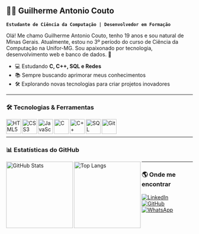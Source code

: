 ## 👨‍💻 Guilherme Antonio Couto

**`Estudante de Ciência da Computação | Desenvolvedor em Formação`**

Olá! Me chamo Guilherme Antonio Couto, tenho 19 anos e sou natural de Minas Gerais. Atualmente, estou no 3º período do curso de Ciência da Computação na Unifor-MG. Sou apaixonado por tecnologia, desenvolvimento web e banco de dados. 🚀

- 💻 Estudando **C, C++, SQL e Redes**
- 📚 Sempre buscando aprimorar meus conhecimentos
- 🛠️ Explorando novas tecnologias para criar projetos inovadores

---

### 🛠️ Tecnologias & Ferramentas

<img align="left" alt="HTML5" title="HTML5" width="40px" src="https://cdn.jsdelivr.net/gh/devicons/devicon@latest/icons/html5/html5-original.svg"/>
<img align="left" alt="CSS3" title="CSS3" width="40px" src="https://cdn.jsdelivr.net/gh/devicons/devicon@latest/icons/css3/css3-original.svg"/>
<img align="left" alt="JavaScript" title="JavaScript" width="40px" src="https://cdn.jsdelivr.net/gh/devicons/devicon@latest/icons/javascript/javascript-original.svg"/>
<img align="left" alt="C" title="C" width="40px" src="https://cdn.jsdelivr.net/gh/devicons/devicon@latest/icons/c/c-original.svg"/>
<img align="left" alt="C++" title="C++" width="40px" src="https://cdn.jsdelivr.net/gh/devicons/devicon@latest/icons/cplusplus/cplusplus-original.svg"/>
<img align="left" alt="SQL" title="SQL" width="40px" src="https://cdn.jsdelivr.net/gh/devicons/devicon@latest/icons/mysql/mysql-original.svg"/>
<img align="left" alt="Git" title="Git" width="40px" src="https://cdn.jsdelivr.net/gh/devicons/devicon@latest/icons/git/git-original.svg"/>

<br/>
<br/>

---

### 📊 Estatísticas do GitHub

<p>
  <img align="left" alt="GitHub Stats" height="180px" src="https://github-readme-stats.vercel.app/api?username=GuilhermeACouto&show_icons=true&theme=tokyonight"/>
  <img align="left" alt="Top Langs" height="180px" src="https://github-readme-stats.vercel.app/api/top-langs/?username=GuilhermeACouto&layout=compact&theme=tokyonight"/>
</p>

---

### 🌎 Onde me encontrar

[![LinkedIn](https://img.shields.io/badge/LinkedIn-GuilhermeACouto-blue?style=for-the-badge&logo=linkedin)](https://www.linkedin.com/in/seu-perfil/)  
[![GitHub](https://img.shields.io/badge/GitHub-GuilhermeACouto-black?style=for-the-badge&logo=github)](https://github.com/GuilhermeACouto)  
[![WhatsApp](https://img.shields.io/badge/WhatsApp-Chat%20Comigo-green?style=for-the-badge&logo=whatsapp)](https://wa.me/37998551654)  


